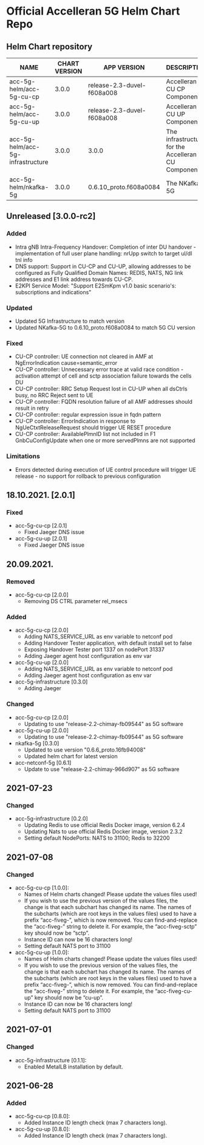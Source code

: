 # Official Accelleran 5G Helm Chart Repo

## Helm Chart repository
|NAME   |CHART VERSION   |APP VERSION   |DESCRIPTION   |
|---|---|---|---|
| acc-5g-helm/acc-5g-cu-cp       |         3.0.0   |        release-2.3-duvel-f608a008        |          Accelleran 5G CU CP Components                     |
| acc-5g-helm/acc-5g-cu-up        |        3.0.0      |     release-2.3-duvel-f608a008         |         Accelleran 5G CU UP Components                     |
| acc-5g-helm/acc-5g-infrastructure    |   3.0.0      |       3.0.0                      |        The infrastructure for the Accelleran 5G CU Components |
| acc-5g-helm/nkafka-5g           |        3.0.0     |      0.6.10_proto.f608a0084 |  The NKafka-5G                        |

## Unreleased [3.0.0-rc2]
### Added
  - Intra gNB Intra-Frequency Handover: Completion of inter DU handover - implementation of full user plane handling: nrUpp switch to target ul/dl tnl info
  - DNS support: Support in CU-CP and CU-UP, allowing addresses to be configured as Fully Qualified Domain Names: REDIS, NATS, NG link addresses and E1 link address towards CU-CP.
  - E2KPI Service Model: "Support E2SmKpm v1.0 basic scenario's: subscriptions and indications"
### Updated
  - Updated 5G Infrastructure to match version 
  - Updated NKafka-5G to 0.6.10_proto.f608a0084 to match 5G CU version
### Fixed
  - CU-CP controller:   UE connection not cleared in AMF at NgErrorIndication cause=semantic_error
  - CU-CP controller:   Unnecessary error trace at valid race condition - activation attempt of cell and sctp association failure towards the cells DU
  - CU-CP controller:	RRC Setup Request lost in CU-UP when all dsCtrls busy, no RRC Reject sent to UE 
  - CU-CP controller:	FQDN resolution failure of all AMF addresses should result in retry 
  - CU-CP controller:	regular expression issue in fqdn pattern 
  - CU-CP controller:	ErrorIndication in response to NgUeCtxtReleaseRequest should trigger UE RESET procedure 
  - CU-CP controller:	AvailablePlmnID list not included in F1 GnbCuConfigUpdate when one or more servedPlmns are not supported 
### Limitations
  - Errors detected during execution of UE control procedure will trigger UE release - no support for rollback to previous configuration

## 18.10.2021. [2.0.1]
### Fixed
- acc-5g-cu-cp [2.0.1]
  - Fixed Jaeger DNS issue
- acc-5g-cu-up [2.0.1]
  - Fixed Jaeger DNS issue

## 20.09.2021.
### Removed
- acc-5g-cu-cp [2.0.0]
  - Removing DS CTRL parameter rel_msecs
### Added
- acc-5g-cu-cp [2.0.0]
  - Adding NATS_SERVICE_URL as env variable to netconf pod
  - Adding Handover Tester application, with default install set to false
  - Exposing Handover Tester port 1337 on nodePort 31337
  - Adding Jaeger agent host configuration as env var
- acc-5g-cu-up [2.0.0]
  - Adding NATS_SERVICE_URL as env variable to netconf pod
  - Adding Jaeger agent host configuration as env var
- acc-5g-infrastructure [0.3.0]
  - Adding Jaeger 
### Changed
- acc-5g-cu-cp [2.0.0]
  - Updating to use "release-2.2-chimay-fb09544" as 5G software
- acc-5g-cu-up [2.0.0]
  - Updating to use "release-2.2-chimay-fb09544" as 5G software
- nkafka-5g [0.3.0]
  - Updated to use version "0.6.6_proto.16fb94008"
  - Updated helm chart for latest version
- acc-netconf-5g [0.6.1]
  - Update to use "release-2.2-chimay-966d907" as 5G software

## 2021-07-23
### Changed
- acc-5g-infrastructure [0.2.0]
  - Updating Redis to use official Redis Docker image, version 6.2.4
  - Updating Nats to use official Redis Docker image, version 2.3.2
  - Setting default NodePorts: NATS to 31100; Redis to 32200  

## 2021-07-08
### Changed
- acc-5g-cu-cp [1.0.0]:
  - Names of Helm charts changed! Please update the values files used!
  - If you wish to use the previous version of the values files, the change is that each subchart has changed its name. The names of the subcharts (which are root keys in the values files) used to have a prefix “acc-fiveg-”, which is now removed. You can find-and-replace the “acc-fiveg-” string to delete it. For example, the “acc-fiveg-sctp” key should now be “sctp”.
  - Instance ID can now be 16 characters long!
  - Setting default NATS port to 31100  
- acc-5g-cu-up [1.0.0]: 
  - Names of Helm charts changed! Please update the values files used!
  - If you wish to use the previous version of the values files, the change is that each subchart has changed its name. The names of the subcharts (which are root keys in the values files) used to have a prefix “acc-fiveg-”, which is now removed. You can find-and-replace the “acc-fiveg-” string to delete it. For example, the “acc-fiveg-cu-up” key should now be “cu-up”.
  - Instance ID can now be 16 characters long!
  - Setting default NATS port to 31100  

## 2021-07-01
### Changed
- acc-5g-infrastructure [0.1.1]:
  - Enabled MetalLB installation by default.

## 2021-06-28
### Added
- acc-5g-cu-cp [0.8.0]: 
  - Added Instance ID length check (max 7 characters long).
- acc-5g-cu-up [0.8.0]: 
  - Added Instance ID length check (max 7 characters long).
